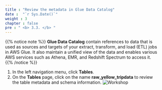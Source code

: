 ```yaml
---
title : "Review the metadata in Glue Data Catalog"
date :  "`r Sys.Date()`" 
weight : 3 
chapter : false
pre : " <b> 3.3. </b> "
---
```

{{% notice note %}}
**Glue Data Catalog** contain references to data that is used as sources and targets of your extract, transform, and load (ETL) jobs in AWS Glue. It also maintain a unified view of the data and enables various AWS services such as Athena, EMR, and Redshift Spectrum to access it.
{{% /notice %}}

1. In the left navigation menu, click **Tables**.
2. On the **Tables** page, click on the name **raw_yellow_tripdata** to review the table metadata and schema information.
![Workshop](/images/3-cataloging-data/view-catalog.png)